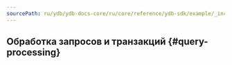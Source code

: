 ```yaml
---
sourcePath: ru/ydb/ydb-docs-core/ru/core/reference/ydb-sdk/example/_includes/steps/03_query_processing.md
---
```

## Обработка запросов и транзакций {#query-processing}
